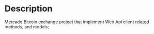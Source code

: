 # Description
Mercado Bitcoin exchange project that implement Web Api client related methods, and models;